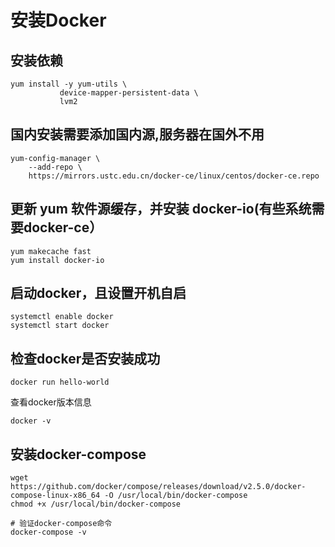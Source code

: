 # 安装Docker
## 安装依赖
```
yum install -y yum-utils \
           device-mapper-persistent-data \
           lvm2
```
## 国内安装需要添加国内源,服务器在国外不用
```
yum-config-manager \
    --add-repo \
    https://mirrors.ustc.edu.cn/docker-ce/linux/centos/docker-ce.repo
```
## 更新 yum 软件源缓存，并安装 docker-io(有些系统需要docker-ce）
```
yum makecache fast
yum install docker-io
```
## 启动docker，且设置开机自启
```
systemctl enable docker
systemctl start docker
```
## 检查docker是否安装成功
```
docker run hello-world
```
查看docker版本信息
```
docker -v
```

## 安装docker-compose
```
wget https://github.com/docker/compose/releases/download/v2.5.0/docker-compose-linux-x86_64 -O /usr/local/bin/docker-compose
chmod +x /usr/local/bin/docker-compose

# 验证docker-compose命令
docker-compose -v
```
# 
